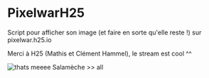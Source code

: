 # PixelwarH25
Script pour afficher son image (et faire en sorte qu'elle reste !) sur pixelwar.h25.io

Merci à H25 (Mathis et Clément Hammel), le stream est cool ^^

![thats meeee](https://cdn.discordapp.com/attachments/399709902848917508/693853750246244423/image.png) Salamèche >> all
